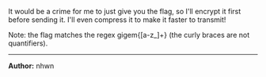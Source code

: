 It would be a crime for me to just give you the flag, so I'll encrypt it first before sending it. I'll even compress it to make it faster to transmit!

Note: the flag matches the regex gigem{[a-z_]+} (the curly braces are not quantifiers).

---
**Author:** nhwn
